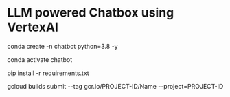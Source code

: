 # LLM powered Chatbox using VertexAI

conda create -n chatbot python=3.8 -y


conda activate chatbot


pip install -r requirements.txt

gcloud builds submit --tag gcr.io/PROJECT-ID/Name  --project=PROJECT-ID
